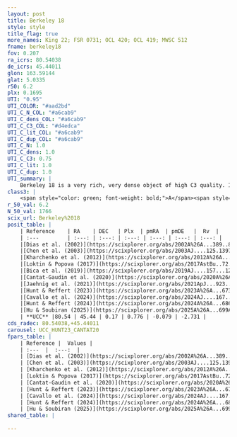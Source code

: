 ```yaml
---
layout: post
title: Berkeley 18
style: style
title_flag: true
more_names: King 22; FSR 0731; OCL 420; OCL 419; MWSC 512
fname: berkeley18
fov: 0.207
ra_icrs: 80.54038
de_icrs: 45.44011
glon: 163.59144
glat: 5.0335
r50: 6.2
plx: 0.1695
UTI: "0.95"
UTI_COLOR: "#aad2bd"
UTI_C_N_COL: "#a6cab9"
UTI_C_dens_COL: "#a6cab9"
UTI_C_C3_COL: "#d4edca"
UTI_C_lit_COL: "#a6cab9"
UTI_C_dup_COL: "#a6cab9"
UTI_C_N: 1.0
UTI_C_dens: 1.0
UTI_C_C3: 0.75
UTI_C_lit: 1.0
UTI_C_dup: 1.0
UTI_summary: |
    Berkeley 18 is a very rich, very dense object of high C3 quality. It is very well-studied in the literature.
class3: |
    <span style="color: green; font-weight: bold;">A</span><span style="color: #FFC300; font-weight: bold;">B</span>
r_50_val: 6.2
N_50_val: 1766
scix_url: Berkeley%2018
posit_table: |
    | Reference    | RA    | DEC   | Plx  | pmRA  | pmDE   |  Rv  |
    | :---         | :---: | :---: | :---: | :---: | :---: | :---: |
    |[Dias et al. (2002)](https://scixplorer.org/abs/2002A%26A...389..871D) | 80.55 | 45.4 | -- | 0.33 | -4.52 | -5.5 |
    |[Chen et al. (2003)](https://scixplorer.org/abs/2003AJ....125.1397C) | 80.541 | 45.397 | -- | -- | -- | -- |
    |[Kharchenko et al. (2012)](https://scixplorer.org/abs/2012A%26A...543A.156K) | 80.603 | 45.405 | -- | -0.37 | -3.58 | -- |
    |[Loktin & Popova (2017)](https://scixplorer.org/abs/2017AstBu..72..257L) | 80.55 | 45.4 | -- | 0.22 | -1.212 | -5.5 |
    |[Bica et al. (2019)](https://scixplorer.org/abs/2019AJ....157...12B) | 80.54 | 45.469 | -- | -- | -- | -- |
    |[Cantat-Gaudin et al. (2020)](https://scixplorer.org/abs/2020A%26A...640A...1C) | 80.531 | 45.442 | 0.152 | 0.849 | -0.057 | -- |
    |[Jaehnig et al. (2021)](https://scixplorer.org/abs/2021ApJ...923..129J) | 80.525 | 45.439 | 0.166 | 0.824 | -0.045 | -- |
    |[Hunt & Reffert (2023)](https://scixplorer.org/abs/2023A%26A...673A.114H) | 80.554 | 45.468 | 0.162 | 0.782 | -0.059 | -5.494 |
    |[Cavallo et al. (2024)](https://scixplorer.org/abs/2024AJ....167...12C) | 80.54 | 45.441 | 0.165 | -- | -- | -- |
    |[Hunt & Reffert (2024)](https://scixplorer.org/abs/2024A%26A...686A..42H) | 80.554 | 45.468 | 0.162 | 0.782 | -0.059 | -5.494 |
    |[Hu & Soubiran (2025)](https://scixplorer.org/abs/2025A%26A...699A.246H) | 80.54 | 45.441 | -- | -- | -- | -- |
    | **UCC** |80.54 | 45.44 | 0.17 | 0.776 | -0.079 | -2.731 | 
cds_radec: 80.54038,+45.44011
carousel: UCC_HUNT23_CANTAT20
fpars_table: |
    | Reference |  Values |
    | :---  |  :---:  |
    | [Dias et al. (2002)](https://scixplorer.org/abs/2002A%26A...389..871D) | `E(B-V)=0.46, Dist=5800.0, Age=9.63, [Fe/H]=-0.4` |
    | [Chen et al. (2003)](https://scixplorer.org/abs/2003AJ....125.1397C) | `E(B-V)=0.46, HDis=5800, Age=4.26, [Fe/H]_1=0.02` |
    | [Kharchenko et al. (2012)](https://scixplorer.org/abs/2012A%26A...543A.156K) | `e_bv=0.45, distance=5800, log_age=9.63, metallicity=0.02` |
    | [Loktin & Popova (2017)](https://scixplorer.org/abs/2017AstBu..72..257L) | `E(B-V)=0.548, Dmod=13.22, logt=9.16` |
    | [Cantat-Gaudin et al. (2020)](https://scixplorer.org/abs/2020A%26A...640A...1C) | `AVNN=1.53, DMNN=13.75, AgeNN=9.64` |
    | [Hunt & Reffert (2023)](https://scixplorer.org/abs/2023A%26A...673A.114H) | `AV50=1.846, diffAV50=1.839, MOD50=13.502, logAge50=9.165` |
    | [Cavallo et al. (2024)](https://scixplorer.org/abs/2024AJ....167...12C) | `AV50=1.57, dMod50=13.59, logAge50=9.49, [Fe/H]50=-0.07` |
    | [Hunt & Reffert (2024)](https://scixplorer.org/abs/2024A%26A...686A..42H) | `MassJ=6570.42` |
    | [Hu & Soubiran (2025)](https://scixplorer.org/abs/2025A%26A...699A.246H) | `MA22=-0.26, MA23f=-0.38, MA23g=-0.34, MZ23=-0.59, MK24=-0.34, MF24=-0.38` |
shared_table: |
    
---
```

